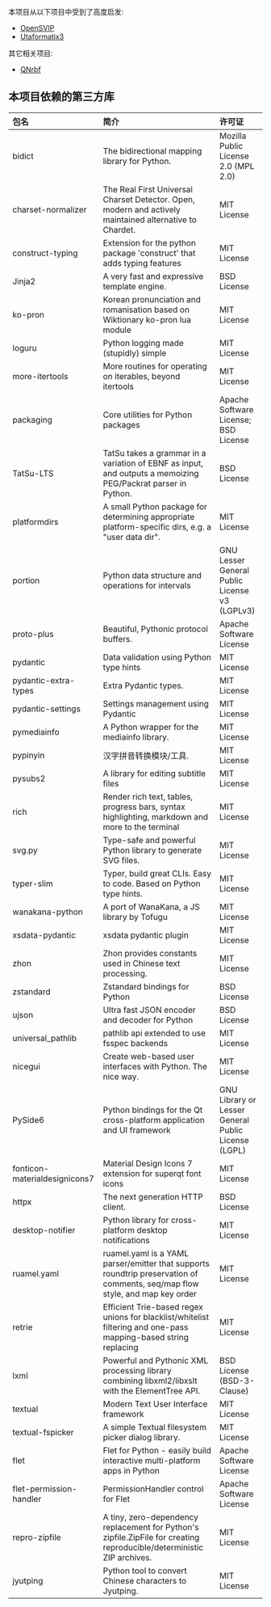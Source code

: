 本项目从以下项目中受到了高度启发:

- [OpenSVIP](https://github.com/yqzhishen/opensvip)
- [Utaformatix3](https://github.com/sdercolin/utaformatix3)

其它相关项目:

- [QNrbf](https://github.com/SineStriker/QNrbf)

## 本项目依赖的第三方库

| 包名                          | 简介                                                                                                                         | 许可证                                              |
| :---------------------------- | :--------------------------------------------------------------------------------------------------------------------------- | :-------------------------------------------------- |
| bidict                        | The bidirectional mapping library for Python.                                                                                | Mozilla Public License 2.0 (MPL 2.0)                |
| charset-normalizer            | The Real First Universal Charset Detector. Open, modern and actively maintained alternative to Chardet.                      | MIT License                                         |
| construct-typing              | Extension for the python package 'construct' that adds typing features                                                       | MIT License                                         |
| Jinja2                        | A very fast and expressive template engine.                                                                                  | BSD License                                         |
| ko-pron                       | Korean pronunciation and romanisation based on Wiktionary ko-pron lua module                                                 | MIT License                                         |
| loguru                        | Python logging made (stupidly) simple                                                                                        | MIT License                                         |
| more-itertools                | More routines for operating on iterables, beyond itertools                                                                   | MIT License                                         |
| packaging                     | Core utilities for Python packages                                                                                           | Apache Software License; BSD License                |
| TatSu-LTS                     | TatSu takes a grammar in a variation of EBNF as input, and outputs a memoizing PEG/Packrat parser in Python.                 | BSD License                                         |
| platformdirs                  | A small Python package for determining appropriate platform-specific dirs, e.g. a "user data dir".                           | MIT License                                         |
| portion                       | Python data structure and operations for intervals                                                                           | GNU Lesser General Public License v3 (LGPLv3)       |
| proto-plus                    | Beautiful, Pythonic protocol buffers.                                                                                        | Apache Software License                             |
| pydantic                      | Data validation using Python type hints                                                                                      | MIT License                                         |
| pydantic-extra-types          | Extra Pydantic types.                                                                                                        | MIT License                                         |
| pydantic-settings             | Settings management using Pydantic                                                                                           | MIT License                                         |
| pymediainfo                   | A Python wrapper for the mediainfo library.                                                                                  | MIT License                                         |
| pypinyin                      | 汉字拼音转换模块/工具.                                                                                                       | MIT License                                         |
| pysubs2                       | A library for editing subtitle files                                                                                         | MIT License                                         |
| rich                          | Render rich text, tables, progress bars, syntax highlighting, markdown and more to the terminal                              | MIT License                                         |
| svg.py                        | Type-safe and powerful Python library to generate SVG files.                                                                 | MIT License                                         |
| typer-slim                    | Typer, build great CLIs. Easy to code. Based on Python type hints.                                                           | MIT License                                         |
| wanakana-python               | A port of WanaKana, a JS library by Tofugu                                                                                   | MIT License                                         |
| xsdata-pydantic               | xsdata pydantic plugin                                                                                                       | MIT License                                         |
| zhon                          | Zhon provides constants used in Chinese text processing.                                                                     | MIT License                                         |
| zstandard                     | Zstandard bindings for Python                                                                                                | BSD License                                         |
| ujson                         | Ultra fast JSON encoder and decoder for Python                                                                               | BSD License                                         |
| universal_pathlib             | pathlib api extended to use fsspec backends                                                                                  | MIT License                                         |
| nicegui                       | Create web-based user interfaces with Python. The nice way.                                                                  | MIT License                                         |
| PySide6                       | Python bindings for the Qt cross-platform application and UI framework                                                       | GNU Library or Lesser General Public License (LGPL) |
| fonticon-materialdesignicons7 | Material Design Icons 7 extension for superqt font icons                                                                     | MIT License                                         |
| httpx                         | The next generation HTTP client.                                                                                             | BSD License                                         |
| desktop-notifier              | Python library for cross-platform desktop notifications                                                                      | MIT License                                         |
| ruamel.yaml                   | ruamel.yaml is a YAML parser/emitter that supports roundtrip preservation of comments, seq/map flow style, and map key order | MIT License                                         |
| retrie                        | Efficient Trie-based regex unions for blacklist/whitelist filtering and one-pass mapping-based string replacing              | MIT License                                         |
| lxml                          | Powerful and Pythonic XML processing library combining libxml2/libxslt with the ElementTree API.                             | BSD License (BSD-3-Clause)                          |
| textual                       | Modern Text User Interface framework                                                                                         | MIT License                                         |
| textual-fspicker              | A simple Textual filesystem picker dialog library.                                                                           | MIT License                                         |
| flet                          | Flet for Python - easily build interactive multi-platform apps in Python                                                     | Apache Software License                             |
| flet-permission-handler       | PermissionHandler control for Flet                                                                                           | Apache Software License                             |
| repro-zipfile                 | A tiny, zero-dependency replacement for Python's zipfile.ZipFile for creating reproducible/deterministic ZIP archives.       | MIT License                                         |
| jyutping                      | Python tool to convert Chinese characters to Jyutping.                                                                       | MIT License                                         |
